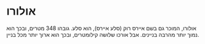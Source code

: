 # אולורו

אולורו, המוכר גם בשם איירס רוק (סלע איירס), הוא סלע. גובהו 348 מטרים, ובכך הוא
נמוך יותר מהרבה בניינים. אבל אורכו שלושה קילומטרים, ובכך הוא ארוך יותר מכל
בניין.
